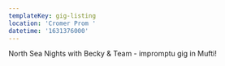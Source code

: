 ```yaml
---
templateKey: gig-listing
location: 'Cromer Prom '
datetime: '1631376000'
---
```

North Sea Nights with Becky & Team - impromptu gig in Mufti!
